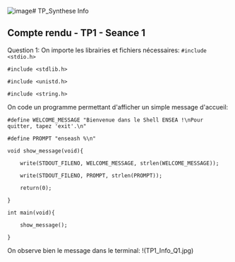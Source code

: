 ![image](https://github.com/user-attachments/assets/43e15794-ce93-45a1-806a-038c24e3d73c)# TP_Synthese Info
## Compte rendu - TP1 - Seance 1
Question 1:
On importe les librairies et fichiers nécessaires:
`#include <stdio.h>`

`#include <stdlib.h>`

`#include <unistd.h>`

`#include <string.h>`

On code un programme permettant d'afficher un simple message d'accueil:

`#define WELCOME_MESSAGE "Bienvenue dans le Shell ENSEA !\nPour quitter, tapez 'exit'.\n"`

`#define PROMPT "enseash %\n"`


`void show_message(void){`

`    write(STDOUT_FILENO, WELCOME_MESSAGE, strlen(WELCOME_MESSAGE));`

`    write(STDOUT_FILENO, PROMPT, strlen(PROMPT));`

`    return(0);`

`}`

`int main(void){`

`    show_message();`

`}`


On observe bien le message dans le terminal:
!(TP1_Info_Q1.jpg)
